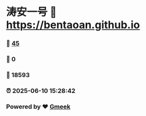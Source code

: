 # 涛安一号 :link: https://bentaoan.github.io 
### :page_facing_up: [45](https://bentaoan.github.io/tag.html) 
### :speech_balloon: 0 
### :hibiscus: 18593 
### :alarm_clock: 2025-06-10 15:28:42 
### Powered by :heart: [Gmeek](https://github.com/Meekdai/Gmeek)
